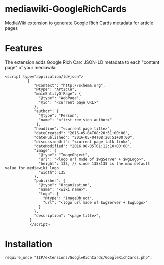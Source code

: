 # mediawiki-GoogleRichCards
MediaWiki extension to generate Google Rich Cards metadata for article pages

# Features
The extension adds Google Rich Card JSON-LD metadata to each "content page" of your mediawiki:

```
<script type="application/ld+json">
          {
             "@context": "http://schema.org",
             "@type": "Article",
             "mainEntityOfPage": {
               "@type": "WebPage",
               "@id": "<current page URL>"
             },
             "author": {
               "@type": "Person",
               "name": "<first revision author>"
              },
             "headline": "<current page title>",
             "dateCreated": "2016-05-04T08:20:51+00:00",
             "datePublished": "2016-05-04T08:20:51+00:00",
             "discussionUrl": "<current page talk link>",
             "dateModified": "2016-06-05T01:12:10+00:00",
             "image": {
               "@type": "ImageObject",
               "url": "<logo url made of $wgServer + $wgLogo>",
               "height": 135, // since 135x135 is the max default value for mediawiki logo
               "width": 135
             },
             "publisher": {
               "@type": "Organization",
               "name": "<wiki name>",
               "logo": {
                 "@type": "ImageObject",
                 "url": "<logo url made of $wgServer + $wgLogo>"
               }
             },
             "description": "<page title>",
           }
           </script>
```

# Installation

```
require_once "$IP/extensions/GoogleRichCards/GoogleRichCards.php";
```

